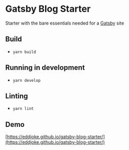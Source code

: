 # Gatsby Blog Starter

Starter with the bare essentials needed for a [Gatsby](https://www.gatsbyjs.org/) site

## Build

- `yarn build`

## Running in development

- `yarn develop`

## Linting

- `yarn lint`

## Demo

[https://eddjoke.github.io/gatsby-blog-starter/](https://eddjoke.github.io/gatsby-blog-starter/)
